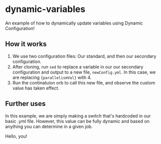 # dynamic-variables
An example of how to dynamically update variables using Dynamic Configuration!

## How it works

1. We use two configuration files: Our standard, and then our secondary configuration.
2. After cloning, run `sed` to replace a variable in our our secondary configuration and output to a new file, `newConfig.yml`. In this case, we are replacing `{parallelismVal}` with 4.
3. Run the continatuion orb to call this new file, and observe the custom value has taken effect.

## Further uses

In this example, we are simply making a switch that's hardcoded in our basic .yml file. However, this value can be fully dynamic and based on anything you can determine in a given job.

Hello, you!
